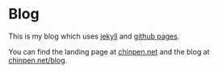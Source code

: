 Blog
====

This is my blog which uses [jekyll](http://jekyllrb.com/) and [github pages](https://pages.github.com/).

You can find the landing page at [chinpen.net](http://chinpen.net) and the blog at [chinpen.net/blog](http://chinpen.net/blog).
